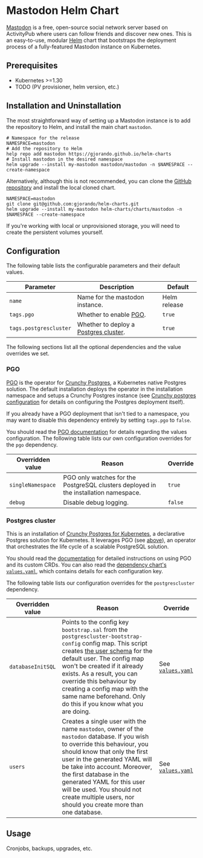 # Mastodon Helm Chart

[Mastodon](https://github.com/mastodon/mastodon) is a free, open-source social network server based on ActivityPub where users can follow friends and discover new ones. This is an easy-to-use, modular [Helm](https://helm.sh) chart that bootstraps the deployment process of a fully-featured Mastodon instance on Kubernetes.

## Prerequisites

- Kubernetes >=1.30
- TODO (PV provisioner, helm version, etc.)

## Installation and Uninstallation

The most straightforward way of setting up a Mastodon instance is to add the repository to Helm, and install the main chart `mastodon`.

```
# Namespace for the release
NAMESPACE=mastodon
# Add the repository to Helm
help repo add mastodon https://gjorando.github.io/helm-charts
# Install mastodon in the desired namespace
helm upgrade --install my-mastodon mastodon/mastodon -n $NAMESPACE --create-namespace
```

Alternatively, although this is not recommended, you can clone the [GitHub repository](https://github.com/gjorando/helm-charts) and install the local cloned chart.

```
NAMESPACE=mastodon
git clone git@github.com:gjorando/helm-charts.git
helm upgrade --install my-mastodon helm-charts/charts/mastodon -n $NAMESPACE --create-namespace
```

If you're working with local or unprovisioned storage, you will need to create the persistent volumes yourself.

## Configuration

The following table lists the configurable parameters and their default values.

| Parameter  | Description | Default |
|---|---|---|
| `name` | Name for the mastodon instance. | Helm release  |
| `tags.pgo` | Whether to enable [PGO](#pgo). | `true`  |
| `tags.postgrescluster` | Whether to deploy a [Postgres cluster](#pgo). | `true`  |

The following sections list all the optional dependencies and the value overrides we set.

### PGO

[PGO](https://github.com/CrunchyData/postgres-operator) is the operator for [Crunchy Postgres](https://www.crunchydata.com/products/crunchy-postgresql-for-kubernetes), a Kubernetes native Postgres solution. The default installation deploys the operator in the installation namespace and setups a Crunchy Postgres instance (see [Crunchy postgres configuration](#postgres) for details on configuring the Postgres deployment itself).

If you already have a PGO deployment that isn't tied to a namespace, you may want to disable this dependency entirely by setting `tags.pgo` to `false`.

You should read the [PGO documentation](https://access.crunchydata.com/documentation/postgres-operator/latest/installation/helm) for details regarding the values configuration. The following table lists our own configuration overrides for the `pgo` dependency.

| Overridden value | Reason | Override |
|---|---|---|
| `singleNamespace` | PGO only watches for the PostgreSQL clusters deployed in the installation namespace.   | `true` |
| `debug` | Disable debug logging. | `false` |

### Postgres cluster

This is an installation of [Crunchy Postgres for Kubernetes](https://access.crunchydata.com/documentation/postgres-operator/latest), a declarative Postgres solution for Kubernetes. It leverages PGO (see [above](#pgo)), an operator that orchestrates the life cycle of a scalable PostgreSQL solution.

You should read the [documentation](https://access.crunchydata.com/documentation/postgres-operator/latest/tutorials/basic-setup/create-cluster) for detailed instructions on using PGO and its custom CRDs. You can also read the [dependency chart's `values.yaml`](charts/postgrescluster/values.yaml), which contains details for each configuration key.

The following table lists our configuration overrides for the `postgrescluster` dependency.

| Overridden value | Reason | Override |
|---|---|---|
| `databaseInitSQL` | Points to the config key `bootstrap.sal` from the `postgrescluster-bootstrap-config` config map. This script creates [the user schema](https://www.crunchydata.com/blog/be-ready-public-schema-changes-in-postgres-15) for the default user. The config map won't be created if it already exists. As a result, you can override this behaviour by creating a config map with the same name beforehand. Only do this if you know what you are doing. | See [`values.yaml`](values.yaml) |
| `users` | Creates a single user with the name `mastodon`, owner of the `mastodon` database. If you wish to override this behaviour, you should know that only the first user in the generated YAML will be take into account. Moreover, the first database in the generated YAML for this user will be used. You should not create multiple users, nor should you create more than one database. | See [`values.yaml`](values.yaml) |

## Usage

Cronjobs, backups, upgrades, etc.
